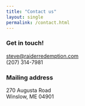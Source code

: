 ```yaml
---
title: "Contact us"
layout: single
permalink: /contact.html
---
```


### Get in touch! 
steve@raiderredemption.com <br>
(207) 314-7981

### Mailing address
270 Augusta Road <br>
Winslow, ME 04901